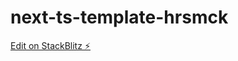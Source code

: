 # next-ts-template-hrsmck

[Edit on StackBlitz ⚡️](https://stackblitz.com/edit/next-ts-template-hrsmck)